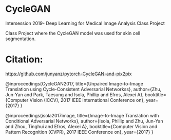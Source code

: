 # CycleGAN
Intersession 2019- Deep Learning for Medical Image Analysis Class Project

Class Project where the CycleGAN model was used for skin cell segmentation. 



# Citation: 

https://github.com/junyanz/pytorch-CycleGAN-and-pix2pix

@inproceedings{CycleGAN2017, title={Unpaired Image-to-Image Translation using Cycle-Consistent Adversarial Networkss}, author={Zhu, Jun-Yan and Park, Taesung and Isola, Phillip and Efros, Alexei A}, booktitle={Computer Vision (ICCV), 2017 IEEE International Conference on}, year={2017} }

@inproceedings{isola2017image, title={Image-to-Image Translation with Conditional Adversarial Networks}, author={Isola, Phillip and Zhu, Jun-Yan and Zhou, Tinghui and Efros, Alexei A}, booktitle={Computer Vision and Pattern Recognition (CVPR), 2017 IEEE Conference on}, year={2017} }

